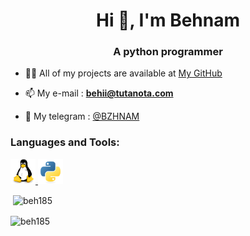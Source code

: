 <h1 align="center">Hi 👋, I'm Behnam</h1>
<h3 align="center">A python programmer</h3>

- 👨‍💻 All of my projects are available at [My GitHub](https://github.com/beh185)

- 📫 My e-mail : **behii@tutanota.com**

- 🚀 My telegram : [@BZHNAM](https://t.me/BZHNAM)
<p align="left">
</p>

<h3 align="left">Languages and Tools:</h3>
<p align="left"> <a href="https://www.linux.org/" target="_blank" rel="noreferrer"> <img src="https://raw.githubusercontent.com/devicons/devicon/master/icons/linux/linux-original.svg" alt="linux" width="40" height="40"/> </a> <a href="https://www.python.org" target="_blank" rel="noreferrer"> <img src="https://raw.githubusercontent.com/devicons/devicon/master/icons/python/python-original.svg" alt="python" width="40" height="40"/> </a> </p>

<p>&nbsp;<img align="center" src="https://github-readme-stats.vercel.app/api?username=beh185&show_icons=true&locale=en" alt="beh185" /></p>

<p><img align="center" src="https://github-readme-streak-stats.herokuapp.com/?user=beh185&theme=dark" alt="beh185" /></p>
